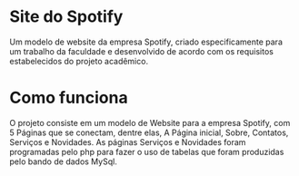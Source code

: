 # Site do Spotify
Um modelo de website da empresa Spotify, criado especificamente para um trabalho da faculdade e desenvolvido de acordo com os requisitos estabelecidos do projeto acadêmico.


# Como funciona

O projeto consiste em um modelo de Website para a empresa Spotify, com 5 Páginas que se conectam, dentre elas, A Página inicial, Sobre, Contatos, Serviços e Novidades. 
As páginas Serviços e Novidades foram programadas pelo php para fazer o uso de tabelas que foram produzidas pelo bando de dados MySql.